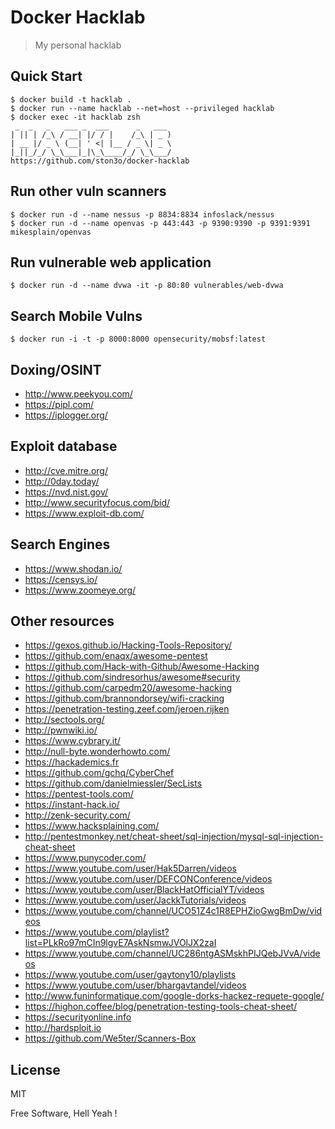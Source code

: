 Docker Hacklab
===

> My personal hacklab

Quick Start
---

```
$ docker build -t hacklab .
$ docker run --name hacklab --net=host --privileged hacklab
$ docker exec -it hacklab zsh
 _  _   _   ___ _  ___      _   ___
| || | /_\ / __| |/ / |    /_\ | _ )
| __ |/ _ \ (__| ' <| |__ / _ \| _ \
|_||_/_/ \_\___|_|\_\____/_/ \_\___/
https://github.com/ston3o/docker-hacklab
```

Run other vuln scanners
---

```
$ docker run -d --name nessus -p 8834:8834 infoslack/nessus
$ docker run -d --name openvas -p 443:443 -p 9390:9390 -p 9391:9391 mikesplain/openvas
```

Run vulnerable web application
---

```
$ docker run -d --name dvwa -it -p 80:80 vulnerables/web-dvwa
```

Search Mobile Vulns
---

```
$ docker run -i -t -p 8000:8000 opensecurity/mobsf:latest
```

Doxing/OSINT
---

- http://www.peekyou.com/
- https://pipl.com/
- https://iplogger.org/

Exploit database
---

- http://cve.mitre.org/
- http://0day.today/
- https://nvd.nist.gov/
- http://www.securityfocus.com/bid/
- https://www.exploit-db.com/

Search Engines
---

- https://www.shodan.io/
- https://censys.io/
- https://www.zoomeye.org/

Other resources
---

- https://gexos.github.io/Hacking-Tools-Repository/
- https://github.com/enaqx/awesome-pentest
- https://github.com/Hack-with-Github/Awesome-Hacking
- https://github.com/sindresorhus/awesome#security
- https://github.com/carpedm20/awesome-hacking
- https://github.com/brannondorsey/wifi-cracking
- https://penetration-testing.zeef.com/jeroen.rijken
- http://sectools.org/
- http://pwnwiki.io/
- https://www.cybrary.it/
- http://null-byte.wonderhowto.com/
- https://hackademics.fr
- https://github.com/gchq/CyberChef
- https://github.com/danielmiessler/SecLists
- https://pentest-tools.com/
- https://instant-hack.io/
- http://zenk-security.com/
- https://www.hacksplaining.com/
- http://pentestmonkey.net/cheat-sheet/sql-injection/mysql-sql-injection-cheat-sheet
- https://www.punycoder.com/
- https://www.youtube.com/user/Hak5Darren/videos
- https://www.youtube.com/user/DEFCONConference/videos
- https://www.youtube.com/user/BlackHatOfficialYT/videos
- https://www.youtube.com/user/JackkTutorials/videos
- https://www.youtube.com/channel/UCO51Z4c1R8EPHZioGwgBmDw/videos
- https://www.youtube.com/playlist?list=PLkRo97mCIn9lgvE7AskNsmwJVOlJX2zaI
- https://www.youtube.com/channel/UC286ntgASMskhPIJQebJVvA/videos
- https://www.youtube.com/user/gaytony10/playlists
- https://www.youtube.com/user/bhargavtandel/videos
- http://www.funinformatique.com/google-dorks-hackez-requete-google/
- https://highon.coffee/blog/penetration-testing-tools-cheat-sheet/
- https://securityonline.info
- http://hardsploit.io
- https://github.com/We5ter/Scanners-Box

License
---

MIT

Free Software, Hell Yeah !
